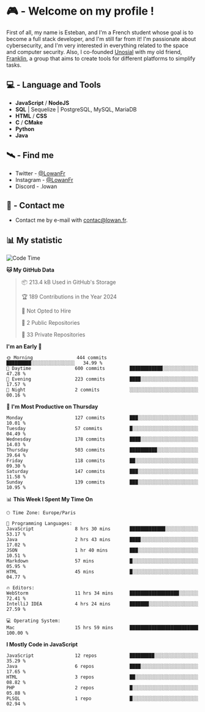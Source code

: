 # 🎮 - Welcome on my profile !
First of all, my name is Esteban, and I'm a French student whose goal is to become a full stack developer, and I'm still far from it!
I'm passionate about cybersecurity, and I'm very interested in everything related to the space and computer security.
Also, I co-founded [Unosial](https://github.com/Unosial) with my old friend, [Franklin](https://github.com/AbaFranklin/), a group that aims to create tools for different platforms to simplify tasks. 



## 💻 - Language and Tools
- **JavaScript** / **NodeJS**
- **SQL** | Sequelize | PostgreSQL, MySQL, MariaDB
- **HTML** / **CSS**
- **C** / **CMake**
- **Python**
- **Java**

## 🛰️ - Find me

 - Twitter - [@LowanFr](https://twitter.com/LowanFr/)
 - Instagram - [@LowanFr](https://instagram.com/LowanFr)
 - Discord -  .lowan
 
## 📡 - Contact me
 - Contact me by e-mail with [contac@lowan.fr](mailto:contact@lowan.fr).

## 📊 My statistic
<!--START_SECTION:waka-->
![Code Time](http://img.shields.io/badge/Code%20Time-926%20hrs%2040%20mins-blue)

**🐱 My GitHub Data** 

> 📦 213.4 kB Used in GitHub's Storage 
 > 
> 🏆 189 Contributions in the Year 2024
 > 
> 🚫 Not Opted to Hire
 > 
> 📜 2 Public Repositories 
 > 
> 🔑 33 Private Repositories 
 > 
**I'm an Early 🐤** 

```text
🌞 Morning                444 commits         █████████░░░░░░░░░░░░░░░░   34.99 % 
🌆 Daytime                600 commits         ████████████░░░░░░░░░░░░░   47.28 % 
🌃 Evening                223 commits         ████░░░░░░░░░░░░░░░░░░░░░   17.57 % 
🌙 Night                  2 commits           ░░░░░░░░░░░░░░░░░░░░░░░░░   00.16 % 
```
📅 **I'm Most Productive on Thursday** 

```text
Monday                   127 commits         ███░░░░░░░░░░░░░░░░░░░░░░   10.01 % 
Tuesday                  57 commits          █░░░░░░░░░░░░░░░░░░░░░░░░   04.49 % 
Wednesday                178 commits         ████░░░░░░░░░░░░░░░░░░░░░   14.03 % 
Thursday                 503 commits         ██████████░░░░░░░░░░░░░░░   39.64 % 
Friday                   118 commits         ██░░░░░░░░░░░░░░░░░░░░░░░   09.30 % 
Saturday                 147 commits         ███░░░░░░░░░░░░░░░░░░░░░░   11.58 % 
Sunday                   139 commits         ███░░░░░░░░░░░░░░░░░░░░░░   10.95 % 
```


📊 **This Week I Spent My Time On** 

```text
🕑︎ Time Zone: Europe/Paris

💬 Programming Languages: 
JavaScript               8 hrs 30 mins       █████████████░░░░░░░░░░░░   53.17 % 
Java                     2 hrs 43 mins       ████░░░░░░░░░░░░░░░░░░░░░   17.02 % 
JSON                     1 hr 40 mins        ███░░░░░░░░░░░░░░░░░░░░░░   10.51 % 
Markdown                 57 mins             █░░░░░░░░░░░░░░░░░░░░░░░░   05.95 % 
HTML                     45 mins             █░░░░░░░░░░░░░░░░░░░░░░░░   04.77 % 

🔥 Editors: 
WebStorm                 11 hrs 34 mins      ██████████████████░░░░░░░   72.41 % 
IntelliJ IDEA            4 hrs 24 mins       ███████░░░░░░░░░░░░░░░░░░   27.59 % 

💻 Operating System: 
Mac                      15 hrs 59 mins      █████████████████████████   100.00 % 
```

**I Mostly Code in JavaScript** 

```text
JavaScript               12 repos            █████████░░░░░░░░░░░░░░░░   35.29 % 
Java                     6 repos             ████░░░░░░░░░░░░░░░░░░░░░   17.65 % 
HTML                     3 repos             ██░░░░░░░░░░░░░░░░░░░░░░░   08.82 % 
PHP                      2 repos             █░░░░░░░░░░░░░░░░░░░░░░░░   05.88 % 
PLSQL                    1 repo              █░░░░░░░░░░░░░░░░░░░░░░░░   02.94 % 
```




<!--END_SECTION:waka-->

